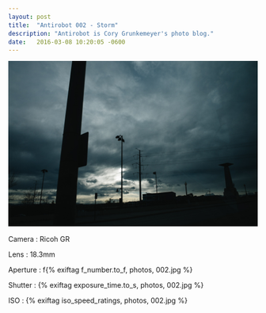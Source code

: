 ```yaml
---
layout: post
title:  "Antirobot 002 - Storm"
description: "Antirobot is Cory Grunkemeyer's photo blog."
date:   2016-03-08 10:20:05 -0600
---
```


![002 - Storm](/photos/002.jpg)

Camera
: Ricoh GR

Lens
: 18.3mm

Aperture
: f{% exiftag f_number.to_f, photos, 002.jpg %}

Shutter
: {% exiftag exposure_time.to_s, photos, 002.jpg %}

ISO
: {% exiftag iso_speed_ratings, photos, 002.jpg %}
